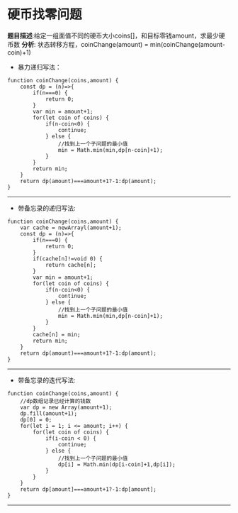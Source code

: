 # 硬币找零问题
**题目描述**:给定一组面值不同的硬币大小coins[]，和目标零钱amount，求最少硬币数
**分析**: 状态转移方程，coinChange(amount) = min(coinChange(amount-coin)+1)
* 暴力递归写法：
```JavaScript{.line-numbers, highlight=12}
function coinChange(coins,amount) {
    const dp = (n)=>{
        if(n===0) {
            return 0;
        }
        var min = amount+1;
        for(let coin of coins) {
            if(n-coin<0) {
                continue;
            } else {
                //找到上一个子问题的最小值
                min = Math.min(min,dp[n-coin]+1);
            }
        }
        return min;
    }
    return dp(amount)===amount+1?-1:dp(amount);
}
```
***
* 带备忘录的递归写法:
```JavaScript{.line-numbers, highlight=16}
function coinChange(coins,amount) {
    var cache = newArrayl(amount+1);
    const dp = (n)=>{
        if(n===0) {
            return 0;
        }
        if(cache[n]!=void 0) {
            return cache[n];
        }
        var min = amount+1;
        for(let coin of coins) {
            if(n-coin<0) {
                continue;
            } else {
                //找到上一个子问题的最小值
                min = Math.min(min,dp[n-coin]+1);
            }
        }
        cache[n] = min;
        return min;
    }
    return dp(amount)===amount+1?-1:dp(amount);
}
```
***
* 带备忘录的迭代写法:
```JavaScript{.line-numbers, highlight=12} 
function coinChange(coins,amount) {
    //dp数组记录已经计算的钱数
    var dp = new Array(amount+1); 
    dp.fill(amount+1);
    dp[0] = 0;
    for(let i = 1; i <= amount; i++) {
        for(let coin of coins) {
            if(i-coin < 0) {
                continue;
            } else {
                //找到上一个子问题的最小值
                dp[i] = Math.min(dp[i-coin]+1,dp[i]);
            }
        }
    }
    return dp[amount]===amount+1?-1:dp[amount];
}
```
***


